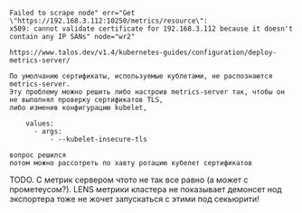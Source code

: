 ```
Failed to scrape node" err="Get \"https://192.168.3.112:10250/metrics/resource\": 
x509: cannot validate certificate for 192.168.3.112 because it doesn't contain any IP SANs" node="wr2"

https://www.talos.dev/v1.4/kubernetes-guides/configuration/deploy-metrics-server/

По умолчанию сертификаты, используемые кублетами, не распознаются metrics-server. 
Эту проблему можно решить либо настроив metrics-server так, чтобы он не выполнял проверку сертификатов TLS, 
либо изменив конфигурацию kubelet,

    values:
      - args:
          - --kubelet-insecure-tls

вопрос решился
потом можно рассотреть по хавту ротацию кубелет сертификатов
```

TODO. С метрик сервером чтото не так все равно (а может с прометеусом?). LENS метрики кластера не показывает
демонсет нод экспортера тоже не жочет запускаться с этими под секьюрити!